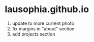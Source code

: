# lausophia.github.io
<ol>
  <li>update to more current photo</li>
  <li>fix margins in "about" section</li>
  <li>add projects section</li>
</ol>
